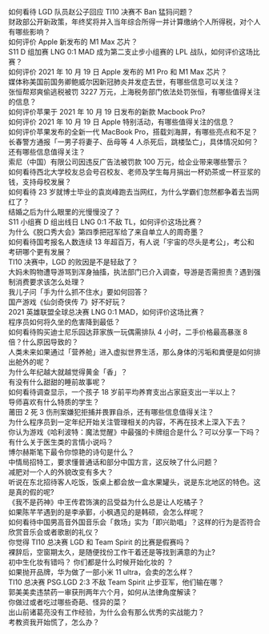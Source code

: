 如何看待 LGD 队员赵公子回应 TI10 决赛不 Ban 猛犸问题？  
财政部公开新政策，年终奖将并入当年综合所得一并计算缴纳个人所得税，对个人有哪些影响？  
如何评价 Apple 新发布的 M1 Max 芯片？  
S11 D 组加赛 LNG 0:1 MAD 成为第二支止步小组赛的 LPL 战队，如何评价这场比赛？  
如何评价 2021 年 10 月 19 日 Apple 发布的 M1 Pro 和 M1 Max 芯片？  
媒体称美国前国务卿鲍威尔因新冠肺炎并发症去世，有哪些信息可以关注？  
张恒帮郑爽偷逃税被罚 3227 万元，上海税务部门依法处罚张恒，有哪些值得关注的信息？  
如何评价苹果于 2021 年 10 月 19 日发布的新款 Macbook Pro?  
如何评价 2021 年 10 月 19 日 Apple 特别活动，有哪些值得关注的信息？  
如何评价苹果发布的全新一代 MacBook Pro，搭载刘海屏，有哪些亮点和不足？  
长春警方通报「一男子将妻子、岳母等 4 人杀死后，跳楼坠亡」，具体情况如何？还有哪些信息值得关注？  
索尼（中国）有限公司因违反广告法被罚款 100 万元，给企业带来哪些警示？  
如何看待西北大学校友总会号召校友、老师及学生每月捐出一杯奶茶或一杯豆浆的钱，支持母校发展？  
如何看待 23 岁就博士毕业的袁岚峰跑去当网红，为什么学霸们忽然都争着去当网红了？  
结婚之后为什么眼里的光慢慢没了？  
S11 小组赛 D 组出线日 LNG 0:1 不敌 TL，如何评价这场比赛？  
为什么《脱口秀大会》第四季把冠军给了来自单立人的周奇墨？  
如何看待国考报名人数连续 13 年超百万，有人说「宇宙的尽头是考公」，考公和考研哪个更有发展？  
TI10 决赛中，LGD 的败因是不是轻敌了？  
大妈未购物遭导游骂到浑身抽搐，执法部门已介入调查，导游是否需担责？遇到强制消费要求该怎么处理？  
我儿子问「手为什么抓不住水」要如何回答？  
国产游戏《仙剑奇侠传 7》好不好玩？  
2021 英雄联盟全球总决赛 LNG 0:1 MAD，如何评价这场比赛？  
程序员如何将久坐的危害降到最低？  
如何看待购买迪士尼乐园达菲家族一玩偶需排队 4 小时，二手价格最高暴涨 8 倍？什么原因导致的？  
人类未来如果通过「营养舱」进入虚拟世界生活，那么身体的污垢和粪便是如何排出舱外的呢？  
为什么年纪越大就越觉得黄金「香」？  
有没有什么甜甜的睡前故事呢？  
如何看待调查显示，一个孩子 18 岁前平均养育支出占家庭支出一半以上？  
导师喜欢有什么特质的学生？  
莆田 2 死 3 伤刑案嫌犯拒捕并畏罪自杀，还有哪些信息值得关注？  
为什么程序员到一定年纪开始关注管理相关的内容，不再在技术上深入下去？  
你认为游戏《哈利波特：魔法觉醒》中最强的卡牌组合是什么？可以分享一下吗？  
有什么关于医生类的言情小说吗？  
博尔赫斯笔下最令你惊艳的诗句是什么？  
中情局招特工，要求懂普通话和部分中国方言，这反映了什么问题？  
减肥对一个人的外貌改变有多大？  
听说在东北招待客人吃饭，饭桌上都会放一盒水果罐头，说是东北地区的特色。这是真的假的呢?  
《我不是药神》中王传君饰演的吕受益为什么总是让人吃橘子？  
如果陈芊芊遇到的是李承鄞，小枫遇见的是韩硕，会怎么样呢？  
如何看待中国男高音外国音乐会「救场」实为「即兴助唱」？这样的行为是否符合欣赏音乐会或者歌剧的礼仪？  
你觉得 TI10 总决赛 LGD 和 Team Spirit 的比赛是假赛吗？  
裸辞后，空窗期太久，是随便找份工作干着还是等找到满意的为止?  
初中生化妆有错吗？ 你们都是什么时候开始化妆的 ？  
如果抛开品牌，华为做了一部小米 11 ultra，会卖的怎么样？  
TI10 总决赛 PSG.LGD 2:3 不敌 Team Spirit 止步亚军，他们输在哪？  
郭美美卖违禁药一审获刑两年六个月，如何从法律角度解读？  
你做过或者吃过哪些奇葩、怪异的菜？  
出山前诸葛亮没有工作经验，为什么会有那么优秀的实战能力？  
考教资我开始慌了，怎么办？  
